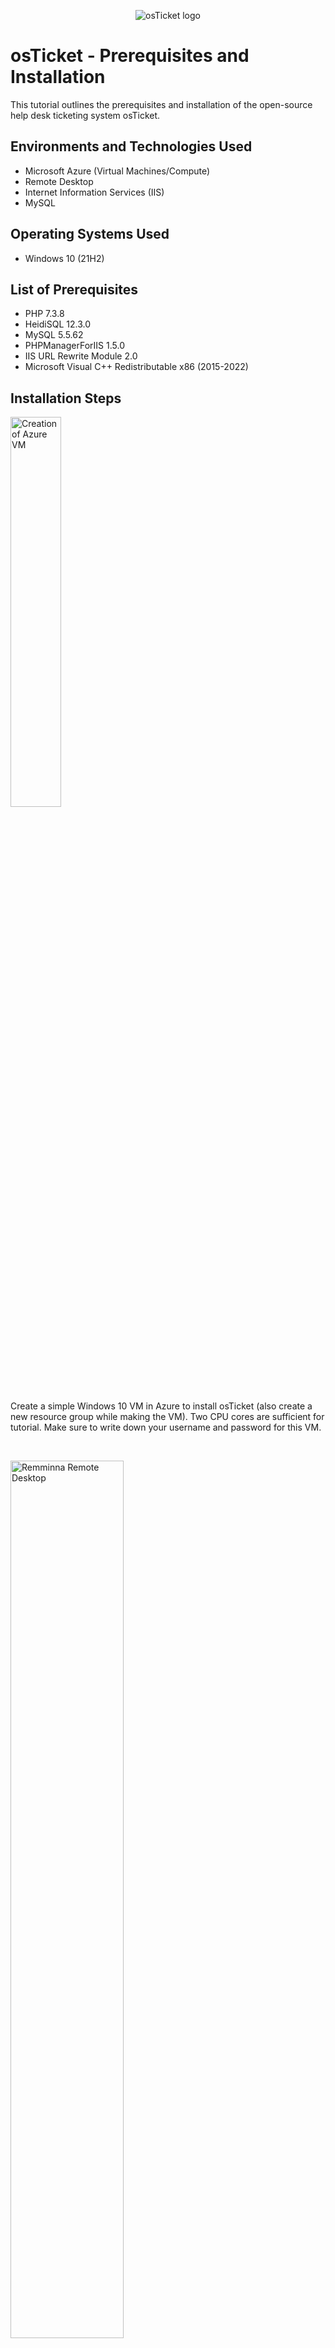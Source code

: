 <p align="center">
<img src="https://i.imgur.com/Clzj7Xs.png" alt="osTicket logo"/>
</p>

<h1>osTicket - Prerequisites and Installation</h1>
This tutorial outlines the prerequisites and installation of the open-source help desk ticketing system osTicket.<br />

<h2>Environments and Technologies Used</h2>

- Microsoft Azure (Virtual Machines/Compute)
- Remote Desktop
- Internet Information Services (IIS)
- MySQL

<h2>Operating Systems Used </h2>

- Windows 10</b> (21H2)

<h2>List of Prerequisites</h2>

- PHP 7.3.8
- HeidiSQL 12.3.0
- MySQL 5.5.62
- PHPManagerForIIS 1.5.0
- IIS URL Rewrite Module 2.0
- Microsoft Visual C++ Redistributable x86 (2015-2022)

<h2>Installation Steps</h2>

<p>
<img src="https://github.com/jckaizen/osTicket-cycles/assets/57122203/0addb192-9abb-46ab-89c0-c19efefc9a77" width="40%" alt="Creation of Azure VM"/>
</p>
<p>
Create a simple Windows 10 VM in Azure to install osTicket (also create a new resource group while making the VM). Two CPU cores are sufficient for tutorial. Make sure to write down your username and password for this VM.
</p>
<br/>

<p>
<img src="https://github.com/jckaizen/osTicket-cycles/assets/57122203/7e00876c-413d-4a1e-ab66-3065a0ecd823" width="60%" alt="Remminna Remote Desktop"/>
</p>
<p>
Next, we will remote into the VM using RDP (remote desktop protocol). Since I'm using Linux, I will use Remmina for my remote desktop client. If you're on Windows, you can just use the built-in remote desktop application. MacOS will need a third-party client just like Linux.
</p>
<p>
  Create a new RDP connection and plug in the public IP of your VM (you can obtain this by going to the main page of your VM in Azure and copy it) and the username and password when you created first created your VM.
</p>
<br/>

<p>
<img src="https://github.com/jckaizen/osTicket-cycles/assets/57122203/6c31da46-d046-4e09-a9ac-9a2c8017d237" width="50%" alt="Turn Windows features on or off"/>
</p>
<p>
Once you are connected, go to Windows features and enable:
</p>

- <b>IIS Management Console</b> (Internet Information Services -> Web Management Tools -> <b>IIS management Console</b>)
- <b>All of "Common HTTP Features"</b> (Internet Information Services -> World Wide Web Services -> <b>Common HTTP Features</b>)
- <b>CGI</b> (Internet Information Services -> Application Development Features -> <b>CGI</b>)
<br />

<p>
<img src="https://github.com/jckaizen/osTicket-cycles/assets/57122203/eb43f21c-4791-48c3-beec-0cbd82ac7569" width="40%" alt="Windows Features"/>
</p>

<p>Next, we will download and install the following things from the internet:</p>

- PHP Manager for IIS
- IIS URL Rewrite Module
- Microsoft Visual C++ Redistributable x86
- MySQL (select typical setup. In configuration wizard (post-install), select standard configuration then create a password for the root account)
- HeidiSQL
- PHP 7.3.8 (we'll just download this at this point)
- osTicket 1.15.8 (we'll just download this at this point)

<p>For the PHP install, make a folder called "PHP" directly on the C drive. Once done, unzip the contents of your downloaded PHP zip folder into the folder.</p>

<p>
<img src="https://github.com/jckaizen/osTicket-cycles/assets/57122203/09fb5fab-d385-4aab-be1d-f7d6806cdd54" width="40%" alt="C:\PHP folder"/>
</p>

<p>Open IIS as an Admin then go register PHP in PHP manager. The path of the file you're looking for is C:\PHP\php-cgi.exe. Reload the IIS server.</p>

<p>
<img src="https://github.com/jckaizen/osTicket-cycles/assets/57122203/91e0b876-a17b-4a07-b25c-321ef6659f0c" width="40%"z/>
</p>

<p>Unzip the osTicket folder you downloaded and copy the "upload" folder to C:\inetpub\wwwroot then rename "upload" to "osTicket".</p>

<p>The site should be running so go to IIS then under "Sites->Default Web Site" is an osTicket folder. Click on it then on the right side of IIS, click "Browse :*80" </p>

<p>
<img src="https://github.com/jckaizen/osTicket-cycles/assets/57122203/90a57c31-9337-4386-ad52-268e70e6cd16" height="30%" alt="Folder Structure for IIS"/>
</p>

<p>We are missing some extensions so we'll go into IIS->PHP Manager and find the "PHP Extensions" and "Enable or disable an extension. Refresh the website once these are enabled:</p>

- php_imap.dll
- php_intl.dll
- php_opcache.dll

![Screenshot from 2023-07-13 10-42-37](https://github.com/jckaizen/osTicket-cycles/assets/57122203/03ac1dc3-5a17-47e4-a9e1-860967da70c5)

<p>osTicket comes with a sample config file for us to use so go change</p>

- C:\inetpub\wwwroot\osTicket\include\\<b>ost-sampleconfig.php</b>

<p>to</p>

- C:\inetpub\wwwroot\osTicket\include\\<b>ost-config.php</b>

<p>Now, go to the permissions of ost-config.php and disable inheritance for all then create new permissions for "Everyone" and give them all access to the file.</p>

<p>
<img src="https://github.com/jckaizen/osTicket-cycles/assets/57122203/6e77152d-7afe-45da-b5ad-f4b44bd9b34d" width="40%" alt="All permissions for Everyone"/>
</p>

<p>Open HeidiSQL and create a new sesion and put in the root for the username and the password you created for the MySQL install. Connect to the session. Once inside create a new database called "osTicket".</p>

<p>
<img src="https://github.com/jckaizen/osTicket-cycles/assets/57122203/0952ecfe-36f6-4a49-b52c-c4da64995e34" width="40%"/>
</p>

<p>osTicket is now ready for setup. Open osTicket website again and name the helpdesk, admin, and email address you'll receive from customers (it doesn't have to be real for this demo). Since we also created the database, plug in the values for it in osTicket and click install.</p>

<p>You can now browse to <a href="http://localhost/osTicket/scp/login.php">http://localhost/osTicket/scp/login.php</a> and see your helpdesk login page.</p>

<p>The end users osTicket page: <a href="http://localhost/osTicket/">http://localhost/osTicket/</a></p>

<p>
<img src="https://github.com/jckaizen/osTicket-cycles/assets/57122203/d2647385-309b-4235-bc4c-854c5956ee34" width="40%"/>
</p>

<h3>Clean up</h3>

<p>Delete C:\inetpub\wwwroot\osTicket\setup</p>

<p>Afterwards, change the permissions for <b>C:\inetpub\wwwroot\osTicket\include\ost-config.php</b> to "read" only. osTicket tells you anyways to remove the read access on this file.</p>
